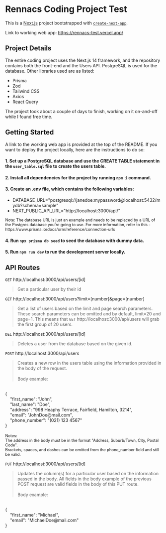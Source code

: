 # Rennacs Coding Project Test
This is a [Next.js](https://nextjs.org/) project bootstrapped with [`create-next-app`](https://github.com/vercel/next.js/tree/canary/packages/create-next-app).

Link to working web app: https://rennacs-test.vercel.app/
## Project Details
The entire coding project uses the Next.js 14 framework, and the repository contains both the front-end and the Users API. PostgreSQL is used for the database. Other libraries used are as listed:
<ul>
  <li>Prisma</li>
  <li>Zod</li>
  <li>Tailwind CSS</li>
  <li>Axios</li>
  <li>React Query</li>
</ul>

The project took about a couple of days to finish, working on it on-and-off while I found free time.

## Getting Started
A link to the working web app is provided at the top of the README. If you want to deploy the project locally, here are the instructions to do so:
#### 1. Set up a PostgreSQL database and use the CREATE TABLE statement in the `user_table.sql` file to create the users table.

#### 2. Install all dependencies for the project by running `npm i` command.

#### 3. Create an .env file, which contains the following variables:
 <ul>
    <li>DATABASE_URL="postgresql://janedoe:mypassword@localhost:5432/mydb?schema=sample"</li>
    <li>NEXT_PUBLIC_API_URL="http://localhost:3000/api/"</li>
  </ul>
<span style="font-size:0.9em;">
Note: The database URL is just an example and needs to be replaced by a URL of the Postgres database you're going to use. For more information, refer to this - https://www.prisma.io/docs/orm/reference/connection-urls
</span>

#### 4. Run `npx prisma db seed` to seed the database with dummy data.

#### 5. Run `npm run dev` to run the development server locally.

## API Routes

`GET` http://localhost:3000/api/users/[id]
> Get a particular user by their id

`GET` http://localhost:3000/api/users?limit=[number]&page=[number]
> Get a list of users based on the limit and page search parameters. These search parameters can be omitted and by default, limit=20 and page=1. This means that `GET` http://localhost:3000/api/users will grab the first group of 20 users.

`DEL` http://localhost:3000/api/users/[id]
> Deletes a user from the database based on the given id.


`POST` http://localhost:3000/api/users
> Creates a new row in the users table using the information provided in the body of the request. 
<br/><br/>
Body example:
<br/>
{
  <br/>
  &nbsp;&nbsp;&nbsp;&nbsp;"first_name": "John",<br/>
  &nbsp;&nbsp;&nbsp;&nbsp;"last_name": "Doe",<br/>
  &nbsp;&nbsp;&nbsp;&nbsp;"address": "998 Heaphy Terrace, Fairfield, Hamilton, 3214",<br/>
  &nbsp;&nbsp;&nbsp;&nbsp;"email": "JohnDoe@mail.com",<br/>
  &nbsp;&nbsp;&nbsp;&nbsp;"phone_number": "(021) 123 4567"<br/>
} 
<br/><br/>
<span style="font-size:0.9em;">
Notes: <br/>
The address in the body must be in the format "Address, Suburb/Town, City, Postal Code".<br/>
Brackets, spaces, and dashes can be omitted from the phone_number field and still be valid.
</span>

`PUT` http://localhost:3000/api/users/[id]
> Updates the column(s) for a particular user based on the information passed in the body. All fields in the body example of the previous POST request are valid fields in the body of this PUT route.
<br/><br/>
Body example:
<br/>
{
  <br/>
  &nbsp;&nbsp;&nbsp;&nbsp;"first_name": "Michael",<br/>
  &nbsp;&nbsp;&nbsp;&nbsp;"email": "MichaelDoe@mail.com"<br/>
}
